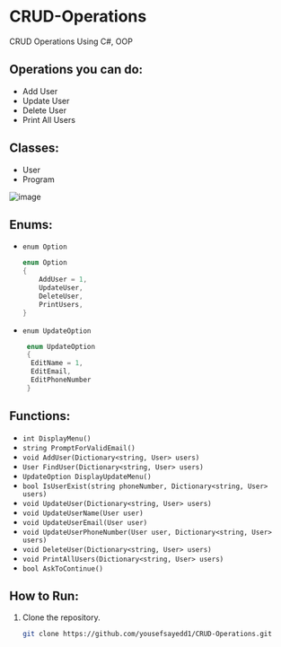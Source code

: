 # CRUD-Operations
CRUD Operations Using C#, OOP

## Operations you can do:
- Add User
- Update User
- Delete User
- Print All Users

## Classes:
- User
- Program

![image](https://github.com/yousefsayedd1/CRUD-Operations/assets/95933671/192b82ba-8c2f-4b58-9ad8-1317b562a1ef)

## Enums:
- `enum Option`
  ```csharp
  enum Option
  {
      AddUser = 1,
      UpdateUser,
      DeleteUser,
      PrintUsers,
  }
- `enum UpdateOption`
  ```csharp
   enum UpdateOption
   {
    EditName = 1,
    EditEmail,
    EditPhoneNumber
   }

## Functions:
- `int DisplayMenu()`
- `string PromptForValidEmail()`
- `void AddUser(Dictionary<string, User> users)`
- `User FindUser(Dictionary<string, User> users)`
- `UpdateOption DisplayUpdateMenu()`
- `bool IsUserExist(string phoneNumber, Dictionary<string, User> users)`
- `void UpdateUser(Dictionary<string, User> users)`
- `void UpdateUserName(User user)`
- `void UpdateUserEmail(User user)`
- `void UpdateUserPhoneNumber(User user, Dictionary<string, User> users)`
- `void DeleteUser(Dictionary<string, User> users)`
- `void PrintAllUsers(Dictionary<string, User> users)`
- `bool AskToContinue()`

## How to Run:
1. Clone the repository.
   ```sh
   git clone https://github.com/yousefsayedd1/CRUD-Operations.git
